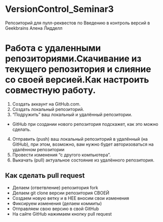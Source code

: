 # VersionControl_Seminar3
Репозиторий для пулл-реквестов по Введению в контроль версий в Geekbrains
Алена Лидделл


# **Работа с удаленными репозиториями.Скачивание из текущего репозитория и слияние со своей версией.Как настроить совместную работу.** #

1. Создать аккаунт на GitHub.com.
2. Создать локальный репозиторий.
3. “Подружить” ваш локальный и удалённый репозитории. 
* GitHub при создании нового репозитория подскажет, как это можно сделать.
4. Отправить (push) ваш локальный репозиторий в удалённый (на GitHub), при этом, возможно, вам нужно будет авторизоваться на удалённом репозитории
5. Провести изменения “с другого компьютера”.
6. Выкачать (pull) актуальное состояние из удалённого репозитория.

## **Как сделать pull request** ##

* Делаем   (ответвление) репозитория fork
* Делаем git clone   версии репозитория СВОЕЙ
* Создаем новую ветку и в НЕЕ вносим свои изменения
* Фиксируем изменения (делаем коммиты)
* Отправляем свою версию в свой GitHub
* На сайте GitHub нажимаем кнопку pull request